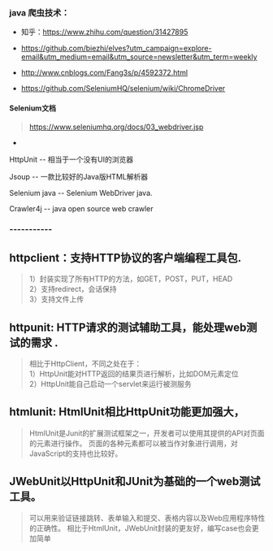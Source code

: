 ### java 爬虫技术：
- 知乎：https://www.zhihu.com/question/31427895

- https://github.com/biezhi/elves?utm_campaign=explore-email&utm_medium=email&utm_source=newsletter&utm_term=weekly

- http://www.cnblogs.com/Fang3s/p/4592372.html

- https://github.com/SeleniumHQ/selenium/wiki/ChromeDriver


#### Selenium文档
> https://www.seleniumhq.org/docs/03_webdriver.jsp
- 



HttpUnit -- 相当于一个没有UI的浏览器

Jsoup -- 一款比较好的Java版HTML解析器

Selenium java -- Selenium WebDriver java.

Crawler4j -- java open source web crawler

### -----------
## httpclient：支持HTTP协议的客户端编程工具包. 
> 1）封装实现了所有HTTP的方法，如GET，POST，PUT，HEAD   
2）支持redirect，会话保持   
3）支持文件上传 

## httpunit: HTTP请求的测试辅助工具，能处理web测试的需求 .
>相比于HttpClient，不同之处在于：    
1）HttpUnit能对HTTP返回的结果页进行解析，比如DOM元素定位  
2）HttpUnit能自己启动一个servlet来运行被测服务

## htmlunit: HtmlUnit相比HttpUnit功能更加强大，
> HtmlUnit是Junit的扩展测试框架之一，开发者可以使用其提供的API对页面的元素进行操作。
页面的各种元素都可以被当作对象进行调用，对JavaScript的支持也比较好。

## JWebUnit以HttpUnit和JUnit为基础的一个web测试工具。
> 可以用来验证链接跳转、表单输入和提交、表格内容以及Web应用程序特性的正确性。
相比于HtmlUnit，JWebUnit封装的更友好，编写case也会更加简单
